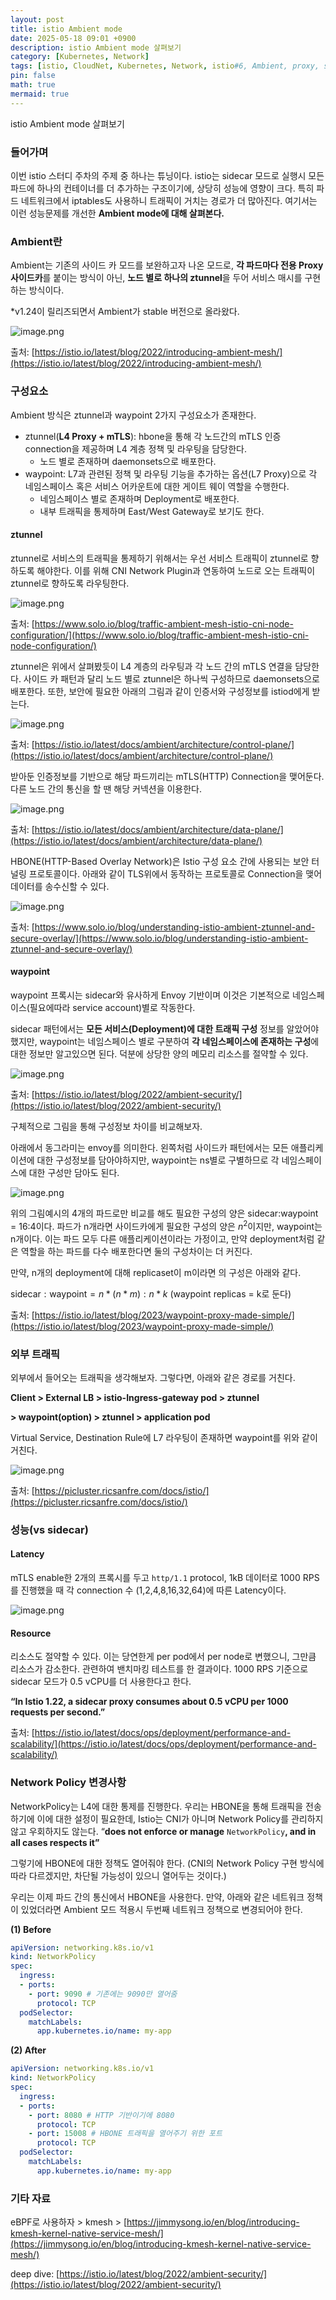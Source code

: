 ```yaml
---
layout: post
title: istio Ambient mode
date: 2025-05-18 09:01 +0900 
description: istio Ambient mode 살펴보기
category: [Kubernetes, Network] 
tags: [istio, CloudNet, Kubernetes, Network, istio#6, Ambient, proxy, sidecar] 
pin: false
math: true
mermaid: true
---
```

istio Ambient mode 살펴보기
<!--more-->


### 들어가며


이번 istio 스터디 주차의 주제 중 하나는 튜닝이다. istio는 sidecar 모드로 실행시 모든 파드에 하나의 컨테이너를 더 추가하는 구조이기에, 상당히 성능에 영향이 크다. 특히 파드 네트워크에서 iptables도 사용하니 트래픽이 거치는 경로가 더 많아진다. 여기서는 이런 성능문제를 개선한 **Ambient mode에 대해 살펴본다.**


### **Ambient란** 


Ambient는 기존의 사이드 카 모드를 보완하고자 나온 모드로, **각 파드마다 전용 Proxy 사이드카**를 붙이는 방식이 아닌, **노드 별로 하나의 ztunnel**을 두어 서비스 매시를 구현하는 방식이다. 


*v1.24이 릴리즈되면서 Ambient가 stable 버전으로 올라왔다.


![image.png](/assets/img/post/istio%20Ambient%20mode/1.png)


출처: [https://istio.io/latest/blog/2022/introducing-ambient-mesh/](https://istio.io/latest/blog/2022/introducing-ambient-mesh/)


### 구성요소


Ambient 방식은 ztunnel과 waypoint 2가지 구성요소가 존재한다. 

- ztunnel(**L4 Proxy + mTLS**): hbone을 통해 각 노드간의 mTLS 인증 connection을 제공하며 L4 계층 정책 및 라우팅을 담당한다.
	- 노드 별로 존재하며 daemonsets으로 배포한다.
- waypoint: L7과 관련된 정책 및 라우팅 기능을 추가하는 옵션(L7 Proxy)으로 각 네임스페이스 혹은 서비스 어카운트에 대한 게이트 웨이 역할을 수행한다.
	- 네임스페이스 별로 존재하며 Deployment로 배포한다.
	- 내부 트래픽을 통제하며 East/West Gateway로 보기도 한다.

#### ztunnel


ztunnel로 서비스의 트래픽을 통제하기 위해서는 우선 서비스 트래픽이 ztunnel로 향하도록 해야한다. 이를 위해 CNI Network Plugin과 연동하여 노드로 오는 트래픽이 ztunnel로 향하도록 라우팅한다.


![image.png](/assets/img/post/istio%20Ambient%20mode/2.png)


출처: [https://www.solo.io/blog/traffic-ambient-mesh-istio-cni-node-configuration/](https://www.solo.io/blog/traffic-ambient-mesh-istio-cni-node-configuration/)


ztunnel은 위에서 살펴봤듯이 L4 계층의 라우팅과 각 노드 간의 mTLS 연결을 담당한다. 사이드 카 패턴과 달리 노드 별로 ztunnel은 하나씩 구성하므로 daemonsets으로 배포한다. 또한, 보안에 필요한 아래의 그림과 같이 인증서와 구성정보를 istiod에게 받는다.


![image.png](/assets/img/post/istio%20Ambient%20mode/3.png)


출처: [https://istio.io/latest/docs/ambient/architecture/control-plane/](https://istio.io/latest/docs/ambient/architecture/control-plane/)


받아둔 인증정보를 기반으로 해당 파드끼리는 mTLS(HTTP) Connection을 맺어둔다. 다른 노드 간의 통신을 할 땐 해당 커넥션을 이용한다. 


![image.png](/assets/img/post/istio%20Ambient%20mode/4.png)


출처: [https://istio.io/latest/docs/ambient/architecture/data-plane/](https://istio.io/latest/docs/ambient/architecture/data-plane/)


HBONE(HTTP-Based Overlay Network)은 Istio 구성 요소 간에 사용되는 보안 터널링 프로토콜이다. 아래와 같이 TLS위에서 동작하는 프로토콜로 Connection을 맺어 데이터를 송수신할 수 있다.


![image.png](/assets/img/post/istio%20Ambient%20mode/5.png)


출처: [https://www.solo.io/blog/understanding-istio-ambient-ztunnel-and-secure-overlay/](https://www.solo.io/blog/understanding-istio-ambient-ztunnel-and-secure-overlay/)


#### waypoint


waypoint 프록시는 sidecar와 유사하게 Envoy 기반이며 이것은 기본적으로 네임스페이스(필요에따라 service account)별로 작동한다. 


sidecar 패턴에서는 **모든 서비스(Deployment)에 대한 트래픽 구성** 정보를 알았어야 했지만, waypoint는 네임스페이스 별로 구분하여 **각 네임스페이스에 존재하는 구성**에 대한 정보만 알고있으면 된다. 덕분에 상당한 양의 메모리 리소스를 절약할 수 있다.


![image.png](/assets/img/post/istio%20Ambient%20mode/6.png)


출처: [https://istio.io/latest/blog/2022/ambient-security/](https://istio.io/latest/blog/2022/ambient-security/)


구체적으로 그림을 통해 구성정보 차이를 비교해보자.


아래에서 동그라미는 envoy를 의미한다. 왼쪽처럼 사이드카 패턴에서는 모든 애플리케이션에 대한 구성정보를 담아야하지만, waypoint는 ns별로 구별하므로 각 네임스페이스에 대한 구성만 담아도 된다. 


![image.png](/assets/img/post/istio%20Ambient%20mode/7.png)


위의 그림예시의 4개의 파드로만 비교를 해도 필요한 구성의 양은 sidecar:waypoint = 16:4이다. 파드가 n개라면 사이드카에게 필요한 구성의 양은 $n^2$이지만, waypoint는 n개이다. 이는 파드 모두 다른 애플리케이션이라는 가정이고, 만약 deployment처럼 같은 역할을 하는 파드를 다수 배포한다면 둘의 구성차이는 더 커진다.


만약, n개의 deployment에 대해 replicaset이 m이라면 의 구성은 아래와 같다.


$\text{sidecar}:\text{waypoint} =n *(n * m) : n * k$  (waypoint replicas = k로 둔다)


출처: [https://istio.io/latest/blog/2023/waypoint-proxy-made-simple/](https://istio.io/latest/blog/2023/waypoint-proxy-made-simple/)


### 외부 트래픽


외부에서 들어오는 트래픽을 생각해보자. 그렇다면, 아래와 같은 경로를 거친다.


**Client > External LB > istio-Ingress-gateway pod > ztunnel** 


**> waypoint(option) > ztunnel > application pod**


Virtual Service, Destination Rule에 L7 라우팅이 존재하면 waypoint를 위와 같이 거친다.


![image.png](/assets/img/post/istio%20Ambient%20mode/8.png)


출처: [https://picluster.ricsanfre.com/docs/istio/](https://picluster.ricsanfre.com/docs/istio/)


### 성능(vs sidecar)


#### Latency


mTLS enable한 2개의 프록시를 두고 `http/1.1` protocol, 1kB 데이터로 1000 RPS를 진행했을 때  각 connection 수 (1,2,4,8,16,32,64)에 따른 Latency이다.


![image.png](/assets/img/post/istio%20Ambient%20mode/9.png)


#### Resource


리소스도 절약할 수 있다. 이는 당연한게 per pod에서 per node로 변했으니, 그만큼 리소스가 감소한다. 관련하여 밴치마킹 테스트를 한 결과이다. 1000 RPS 기준으로 sidecar 모드가 0.5 vCPU를 더 사용한다고 한다.


**“In Istio 1.22, a sidecar proxy consumes about 0.5 vCPU per 1000 requests per second.”**


출처: [https://istio.io/latest/docs/ops/deployment/performance-and-scalability/](https://istio.io/latest/docs/ops/deployment/performance-and-scalability/)


### Network Policy 변경사항


NetworkPolicy는 L4에 대한 통제를 진행한다. 우리는 HBONE을 통해 트래픽을 전송하기에 이에 대한 설정이 필요한데, Istio는 CNI가 아니며 Network Policy를 관리하지 않고 우회하지도 않는다. “**does not enforce or manage** `NetworkPolicy`**, and in all cases respects it”** 


그렇기에 HBONE에 대한 정책도 열어줘야 한다. (CNI의 Network Policy 구현 방식에 따라 다르겠지만, 차단될 가능성이 있으니 열어두는 것이다.)


우리는 이제 파드 간의 통신에서 HBONE을 사용한다. 만약, 아래와 같은 네트워크 정책이 있었더라면 Ambient 모드 적용시 두번째 네트워크 정책으로 변경되어야 한다.


**(1) Before**


```yaml
apiVersion: networking.k8s.io/v1
kind: NetworkPolicy
spec:
  ingress:
  - ports:
    - port: 9090 # 기존에는 9090만 열어줌
      protocol: TCP
  podSelector:
    matchLabels:
      app.kubernetes.io/name: my-app
```


**(2) After**


```yaml
apiVersion: networking.k8s.io/v1
kind: NetworkPolicy
spec:
  ingress:
  - ports:
    - port: 8080 # HTTP 기반이기에 8080
      protocol: TCP
    - port: 15008 # HBONE 트래픽을 열어주기 위한 포트
      protocol: TCP
  podSelector:
    matchLabels:
      app.kubernetes.io/name: my-app
```


### 기타 자료


eBPF로 사용하자 > kmesh > [https://jimmysong.io/en/blog/introducing-kmesh-kernel-native-service-mesh/](https://jimmysong.io/en/blog/introducing-kmesh-kernel-native-service-mesh/)


deep dive: [https://istio.io/latest/blog/2022/ambient-security/](https://istio.io/latest/blog/2022/ambient-security/)

